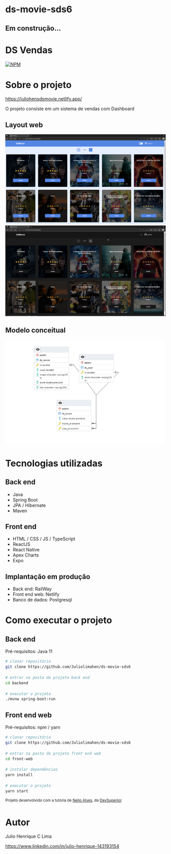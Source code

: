 # ds-movie-sds6

## Em construção...

# DS Vendas
[![NPM](https://img.shields.io/npm/l/react)](https://github.com/Juliolimahen/ds-movie-sds6/blob/main/LICENCE) 

# Sobre o projeto

https://juliohensdsmovie.netlify.app/

O projeto consiste em um sistema de vendas com Dashboard


## Layout web
![Web 1](https://raw.githubusercontent.com/Juliolimahen/assets/main/ds-movie/web1.png) ![web 2](https://raw.githubusercontent.com/Juliolimahen/assets/main/ds-movie/web2.png)

## Modelo conceitual
![Modelo Conceitual](https://raw.githubusercontent.com/Juliolimahen/assets/main/ds-movie/modelo-conceitual.png)

# Tecnologias utilizadas
## Back end
- Java
- Spring Boot
- JPA / Hibernate
- Maven
## Front end
- HTML / CSS / JS / TypeScript
- ReactJS
- React Native
- Apex Charts
- Expo
## Implantação em produção
- Back end: RailWay
- Front end web: Netlify
- Banco de dados: Postgresql

# Como executar o projeto

## Back end
Pré-requisitos: Java 11

```bash
# clonar repositório
git clone https://github.com/Juliolimahen/ds-movie-sds6

# entrar na pasta do projeto back end
cd backend

# executar o projeto
./mvnw spring-boot:run
```

## Front end web
Pré-requisitos: npm / yarn

```bash
# clonar repositório
git clone https://github.com/Juliolimahen/ds-movie-sds6

# entrar na pasta do projeto front end web
cd front-web

# instalar dependências
yarn install

# executar o projeto
yarn start
```
<sup>Projeto desenvolvido com a tutoria de [Nelio Alves](https://github.com/acenelio), da [DevSuperior](https://devsuperior.com.br/).</sup>

# Autor

Julio Henrique C Lima

https://www.linkedin.com/in/julio-henrique-143193154